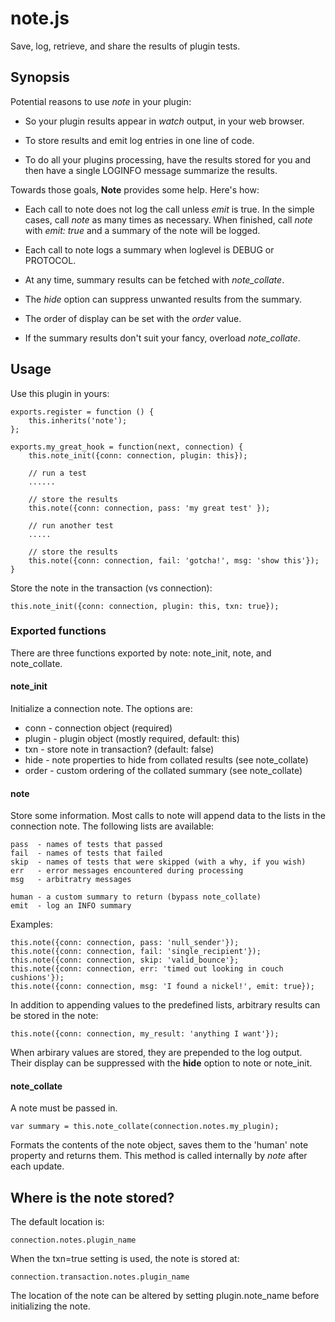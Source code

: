 # note.js

Save, log, retrieve, and share the results of plugin tests.

## Synopsis

Potential reasons to use *note* in your plugin:

* So your plugin results appear in *watch* output, in your web browser.

* To store results and emit log entries in one line of code.

* To do all your plugins processing, have the results stored for you and
  then have a single LOGINFO message summarize the results.

Towards those goals, **Note** provides some help. Here's how:

* Each call to note does not log the call unless _emit_ is true. In the
   simple cases, call *note* as many times as necessary. When finished,
   call *note* with _emit: true_ and a summary of the note will be logged.

* Each call to note logs a summary when loglevel is DEBUG or PROTOCOL.

* At any time, summary results can be fetched with *note_collate*.

* The *hide* option can suppress unwanted results from the summary.

* The order of display can be set with the *order* value.

* If the summary results don't suit your fancy, overload *note_collate*.


## Usage

Use this plugin in yours:

    exports.register = function () {
        this.inherits('note');
    };

    exports.my_great_hook = function(next, connection) {
        this.note_init({conn: connection, plugin: this});

        // run a test
        ......

        // store the results
        this.note({conn: connection, pass: 'my great test' });

        // run another test
        .....

        // store the results
        this.note({conn: connection, fail: 'gotcha!', msg: 'show this'});
    }

Store the note in the transaction (vs connection):

    this.note_init({conn: connection, plugin: this, txn: true});


### Exported functions

There are three functions exported by note: note\_init, note, and
note\_collate.

#### note\_init

Initialize a connection note. The options are:

* conn   - connection object (required)
* plugin - plugin object     (mostly required, default: this)
* txn    - store note in transaction? (default: false)
* hide   - note properties to hide from collated results (see note\_collate)
* order  - custom ordering of the collated summary (see note\_collate)

#### note

Store some information. Most calls to note will append data to the lists
in the connection note. The following lists are available:

    pass  - names of tests that passed
    fail  - names of tests that failed
    skip  - names of tests that were skipped (with a why, if you wish)
    err   - error messages encountered during processing
    msg   - arbitratry messages

    human - a custom summary to return (bypass note_collate)
    emit  - log an INFO summary

Examples:

    this.note({conn: connection, pass: 'null_sender'});
    this.note({conn: connection, fail: 'single_recipient'});
    this.note({conn: connection, skip: 'valid_bounce'};
    this.note({conn: connection, err: 'timed out looking in couch cushions'});
    this.note({conn: connection, msg: 'I found a nickel!', emit: true});

In addition to appending values to the predefined lists, arbitrary results
can be stored in the note:

    this.note({conn: connection, my_result: 'anything I want'});

When arbirary values are stored, they are prepended to the log output. Their
display can be suppressed with the **hide** option to note or note\_init.


#### note\_collate

A note must be passed in.

    var summary = this.note_collate(connection.notes.my_plugin);

Formats the contents of the note object, saves them to the 'human' note
property and returns them. This method is called internally by *note*
after each update.


## Where is the note stored?

The default location is:

    connection.notes.plugin_name

When the txn=true setting is used, the note is stored at:

    connection.transaction.notes.plugin_name

The location of the note can be altered by setting plugin.note\_name before
initializing the note.
